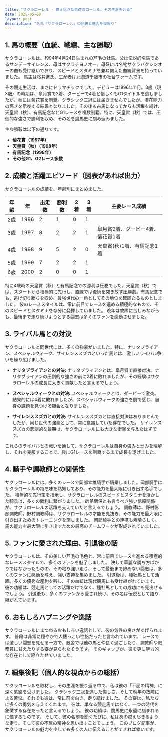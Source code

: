 ```yaml
---
title: "サクラローレル - 燃え尽きた奇跡のローレル、その生涯を辿る"
date: 2025-05-09
layout: post
description: "名馬『サクラローレル』の伝説と魅力を深堀り"
---
```


## 1. 馬の概要（血統、戦績、主な勝鞍）

サクラローレルは、1994年4月24日生まれの芦毛の牡馬。父は伝説的名馬であるサンデーサイレンス、母はサクラチヨノオー。母系には名牝サクラバクシンオーの血も受け継いでおり、スピードとスタミナを兼ね備えた血統背景を持っていました。  馬主は桜井進氏、生産者は北海道千歳市の社台ファームです。

その競走生活は、まさにドラマチックでした。デビューは1996年11月。3歳（現3歳）の時期は、皐月賞で2着、ダービーで4着と惜しくもG1タイトルを逃しましたが、秋には菊花賞を制覇。クラシック三冠には届きませんでしたが、潜在能力の高さを示唆する結果となりました。その後も古馬になってからも活躍を続け、天皇賞（秋）、有馬記念などG1レースを複数制覇。特に、天皇賞（秋）では、圧倒的な強さで勝利を収め、その名を競馬史に刻み込みました。

主な勝鞍は以下の通りです。

* **菊花賞（1997年）**
* **天皇賞（秋）（1998年）**
* **有馬記念（1998年）**
* **その他G1、G2レース多数**


## 2. 成績と活躍エピソード（図表があれば出力）

サクラローレルの成績を、年齢別にまとめました。

| 年齢 | 年 | 出走数 | 勝利数 | 2着 | 3着 | 主要レース成績 |
|---|---|---|---|---|---|---|
| 2歳 | 1996 | 2 | 1 | 0 | 1 |  |
| 3歳 | 1997 | 8 | 2 | 2 | 1 | 皐月賞2着、ダービー4着、菊花賞1着 |
| 4歳 | 1998 | 9 | 5 | 2 | 0 | 天皇賞(秋)1着、有馬記念1着 |
| 5歳 | 1999 | 7 | 2 | 2 | 1 |  |
| 6歳 | 2000 | 2 | 0 | 0 | 1 |  |


特に4歳時の天皇賞（秋）と有馬記念での勝利は圧巻でした。天皇賞（秋）では、スタートから積極的に先行し、直線では後続を突き放す圧勝劇。有馬記念でも、逃げ切り勝ちを収め、最強世代の一角としてその地位を確固たるものとしました。  彼のレーススタイルは、常に前目でレースを進める積極的なもので、そのスピードとスタミナを存分に発揮していました。  晩年は故障に苦しみながらも、最後まで走り続けようとする闘志は多くのファンを感動させました。


## 3. ライバル馬との対決

サクラローレルと同世代には、多くの強豪がいました。特に、ナリタブライアン、スペシャルウィーク、サイレンススズカといった馬とは、激しいライバル争いを繰り広げました。

* **ナリタブライアンとの対決:**  ナリタブライアンとは、皐月賞で直接対決。ナリタブライアンの圧倒的な強さの前に2着に敗れましたが、その経験はサクラローレルの成長に大きく貢献したと言えるでしょう。

* **スペシャルウィークとの対決:** スペシャルウィークとは、ダービーで激突。結果的には4着に敗れましたが、スペシャルウィークの強さを肌で感じ、自身の課題を見つける機会となりました。

* **サイレンススズカとの対決:**  サイレンススズカとは直接対決はありませんでしたが、同じ世代の強豪として、常に意識していた存在でした。  サイレンススズカの悲劇的な最期は、サクラローレルにも大きな衝撃を与えたはずです。


これらのライバルとの戦いを通して、サクラローレルは自身の強みと弱みを理解し、それを克服することで、後にG1レースを制覇するまで成長を遂げました。


## 4. 騎手や調教師との関係性

サクラローレルには、多くのレースで岡部幸雄騎手が騎乗しました。岡部騎手はサクラローレルの持ち味を熟知しており、その能力を最大限に引き出す名手でした。  積極的な先行策を指示し、サクラローレルのスピードとスタミナを活かした騎乗は、多くの勝利に繋がりました。  師弟関係とも言うべき強い信頼関係が、サクラローレルの活躍を支えていたと言えるでしょう。 調教師は、野村彰彦調教師。野村調教師は、サクラローレルの才能を見抜き、その能力を最大限に引き出すためのトレーニングを施しました。  岡部騎手との連携も素晴らしく、馬の能力を最大限に引き出すための最高のチームワークが形成されていました。


## 5. ファンに愛された理由、引退後の話

サクラローレルは、その美しい芦毛の毛色と、常に前目でレースを進める積極的なレーススタイルで、多くのファンを魅了しました。  決して華麗な勝ち方ばかりではなかったものの、その粘り強い走り、そして最後まで諦めない闘志は、多くのファンに感動を与え、強い支持を集めました。  引退後は、種牡馬として活躍。多くの優秀な産駒を残し、その血統は現代競馬にも受け継がれています。  彼の功績は、競走馬としての活躍だけでなく、種牡馬としての成功にも見出せるでしょう。  引退後も、多くのファンから愛され続け、その名は伝説として語り継がれています。


## 6. おもしろハプニングや逸話

サクラローレルにまつわるおもしろい逸話として、彼の気性の良さがあげられます。  普段は非常に穏やかで人懐っこい性格だったと言われています。  レースでは激しい闘志を見せる一方で、厩舎では他の馬と仲良く過ごしたり、調教師や厩務員に甘えたりする姿が見られたそうです。  そのギャップが、彼を更に魅力的な存在として際立たせていました。


## 7. 編集後記（個人的な視点からの総括）

サクラローレルを取材し、その生涯を振り返る中で、私は彼の「不屈の精神」に深く感銘を受けました。  クラシック三冠を逃した悔しさ、そして晩年の故障による苦悩。それでも彼は、常に前を向き、走り続けました。  その姿は、私たちに多くの勇気を与えてくれます。  彼は、単なる競走馬ではなく、一つの時代を象徴する存在だったと言えるでしょう。  彼の功績は、競馬史に永遠に刻まれるに値するものです。  そして、彼の名前を聞くたびに、私はあの燃え尽きるような走り、そして彼の不屈の精神を思い出すことでしょう。  このブログ記事が、サクラローレルの魅力を少しでも多くの人に伝えることができれば幸いです。
